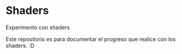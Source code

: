 # Shaders
Experimento con shaders

Este repositorio es para documentar el progreso que realice con los shaders. :D